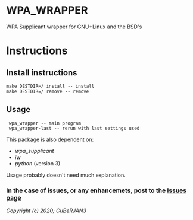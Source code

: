 # WPA_WRAPPER
WPA Supplicant wrapper for GNU+Linux and the BSD's

# Instructions
## Install instructions
    make DESTDIR=/ install -- install
    make DESTDIR=/ remove -- remove
   
## Usage
     wpa_wrapper -- main program
     wpa_wrapper-last -- rerun with last settings used
    
This package is also dependent on:  
  * _wpa_supplicant_  
  * _iw_  
  * _python_ (version 3)
  
Usage probably doesn't need much explanation.  
    
### In the case of issues, or any enhancemets, post to the [Issues page](https://github.com/CuBeRJAN/wpa_wrapper-cleanup/issues)  
_Copyright (c) 2020; CuBeRJAN3_
